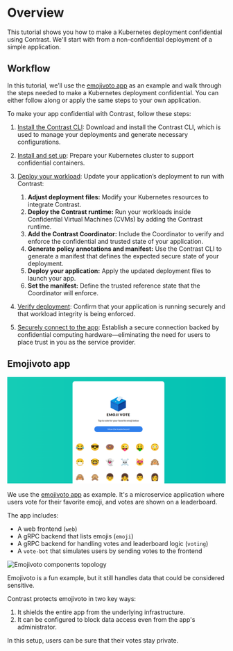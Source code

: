 # Overview

This tutorial shows you how to make a Kubernetes deployment confidential using
Contrast. We'll start with from a non-confidential deployment of a simple
application.

## Workflow

In this tutorial, we’ll use the [emojivoto app](#emojivoto-app) as an example
and walk through the steps needed to make a Kubernetes deployment confidential.
You can either follow along or apply the same steps to your own application.

To make your app confidential with Contrast, follow these steps:

1. [Install the Contrast CLI](../howto/install-cli.md): Download and install the
   Contrast CLI, which is used to manage your deployments and generate necessary
   configurations.

2. [Install and set up](../howto/cluster-setup/bare-metal.md): Prepare your
   Kubernetes cluster to support confidential containers.

3. [Deploy your workload](./deployment): Update your application’s deployment to
   run with Contrast:

   1. **Adjust deployment files:** Modify your Kubernetes resources to integrate
      Contrast.
   2. **Deploy the Contrast runtime:** Run your workloads inside Confidential
      Virtual Machines (CVMs) by adding the Contrast runtime.
   3. **Add the Contrast Coordinator:** Include the Coordinator to verify and
      enforce the confidential and trusted state of your application.
   4. **Generate policy annotations and manifest:** Use the Contrast CLI to
      generate a manifest that defines the expected secure state of your
      deployment.
   5. **Deploy your application:** Apply the updated deployment files to launch
      your app.
   6. **Set the manifest:** Define the trusted reference state that the
      Coordinator will enforce.

4. [Verify deployment](./deployment.md#7-verify-deployment): Confirm that your
   application is running securely and that workload integrity is being
   enforced.

5. [Securely connect to the app](./deployment.md#8-connect-securely-to-the-frontend):
   Establish a secure connection backed by confidential computing
   hardware—eliminating the need for users to place trust in you as the service
   provider.

## Emojivoto app

![Screenshot of the Emojivoto UI](../_media/emoijvoto.png)

We use the [emojivoto app](https://github.com/BuoyantIO/emojivoto) as example.
It's a microservice application where users vote for their favorite emoji, and
votes are shown on a leaderboard.

The app includes:

- A web frontend (`web`)
- A gRPC backend that lists emojis (`emoji`)
- A gRPC backend for handling votes and leaderboard logic (`voting`)
- A `vote-bot` that simulates users by sending votes to the frontend

![Emojivoto components topology](https://raw.githubusercontent.com/BuoyantIO/emojivoto/e490d5789086e75933a474b22f9723fbfa0b29ba/assets/emojivoto-topology.png)

Emojivoto is a fun example, but it still handles data that could be considered
sensitive.

Contrast protects emojivoto in two key ways:

1. It shields the entire app from the underlying infrastructure.
2. It can be configured to block data access even from the app's administrator.

In this setup, users can be sure that their votes stay private.
